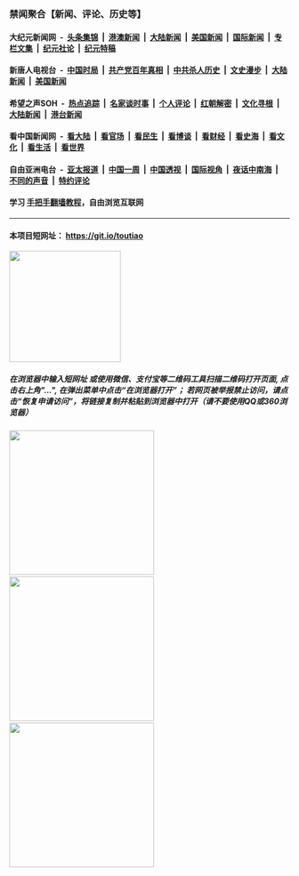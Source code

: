 ### 禁闻聚合【新闻、评论、历史等】

#### 大纪元新闻网 &nbsp;-&nbsp; [头条集锦](indexes/E头条集锦.md?t=03101003) &nbsp;|&nbsp; [港澳新闻](indexes/E港澳新闻.md?t=03101003)  &nbsp;|&nbsp; [大陆新闻](indexes/E大陆新闻.md?t=03101003) &nbsp;|&nbsp; [美国新闻](indexes/E美国新闻.md?t=03101003) &nbsp;|&nbsp; [国际新闻](indexes/E国际新闻.md?t=03101003) &nbsp;|&nbsp; [专栏文集](indexes/E专栏文集.md?t=03101003) &nbsp;|&nbsp; [纪元社论](indexes/E纪元社论.md?t=03101003) &nbsp;|&nbsp; [纪元特稿](indexes/E纪元特稿.md?t=03101003) 

#### 新唐人电视台 &nbsp;-&nbsp; [中国时局](indexes/N中国时局.md?t=03101003) &nbsp;|&nbsp; [共产党百年真相](indexes/N共产党百年真相.md?t=03101003) &nbsp;|&nbsp; [中共杀人历史](indexes/N中共杀人历史.md?t=03101003) &nbsp;|&nbsp; [文史漫步](indexes/N文史漫步.md?t=03101003) &nbsp;|&nbsp; [大陆新闻](indexes/N大陆新闻.md?t=03101003) &nbsp;|&nbsp; [美国新闻](indexes/N美国新闻.md?t=03101003)

#### 希望之声SOH &nbsp;-&nbsp; [热点追踪](indexes/H热点追踪.md?t=03101003) &nbsp;|&nbsp; [名家谈时事](indexes/H名家谈时事.md?t=03101003) &nbsp;|&nbsp; [个人评论](indexes/H个人评论.md?t=03101003)  &nbsp;|&nbsp; [红朝解密](indexes/H红朝解密.md?t=03101003) &nbsp;|&nbsp; [文化寻根](indexes/H文化寻根.md?t=03101003) &nbsp;|&nbsp; [大陆新闻](indexes/H大陆新闻.md?t=03101003) &nbsp;|&nbsp; [港台新闻](indexes/H港台新闻.md?t=03101003)

#### 看中国新闻网 &nbsp;-&nbsp; [看大陆](indexes/S看大陆.md?t=03101003) &nbsp;|&nbsp; [看官场](indexes/S看官场.md?t=03101003) &nbsp;|&nbsp; [看民生](indexes/S看民生.md?t=03101003)  &nbsp;|&nbsp; [看博谈](indexes/S看博谈.md?t=03101003) &nbsp;|&nbsp; [看财经](indexes/S看财经.md?t=03101003) &nbsp;|&nbsp; [看史海](indexes/S看史海.md?t=03101003) &nbsp;|&nbsp; [看文化](indexes/S看文化.md?t=03101003) &nbsp;|&nbsp; [看生活](indexes/S看生活.md?t=03101003) &nbsp;|&nbsp; [看世界](indexes/S看世界.md?t=03101003)

#### 自由亚洲电台 &nbsp;-&nbsp; [亚太报道](indexes/R亚太报道.md?t=03101003) &nbsp;|&nbsp; [中国一周](indexes/R中国一周.md?t=03101003) &nbsp;|&nbsp; [中国透视](indexes/R中国透视.md?t=03101003)  &nbsp;|&nbsp; [国际视角](indexes/R国际视角.md?t=03101003) &nbsp;|&nbsp; [夜话中南海](indexes/R夜话中南海.md?t=03101003) &nbsp;|&nbsp; [不同的声音](indexes/R不同的声音.md?t=03101003) &nbsp;|&nbsp; [特约评论](indexes/R特约评论.md?t=03101003)

#### 学习 [手把手翻墙教程](https://github.com/gfw-breaker/guides/wiki)，自由浏览互联网

----

#### 本项目短网址： https://git.io/toutiao
<img src="https://raw.githubusercontent.com/gfw-breaker/banned-news/master/scripts/img/qr.png" width="200px"/>  

##### 在浏览器中输入短网址 或使用微信、支付宝等二维码工具扫描二维码打开页面, 点击右上角"...", 在弹出菜单中点击“在浏览器打开”； 若网页被举报禁止访问，请点击“恢复申请访问”，将链接复制并粘贴到浏览器中打开（请不要使用QQ或360浏览器）

<img src="https://raw.githubusercontent.com/gfw-breaker/banned-news/master/scripts/img/1.png" width="260px"/> &nbsp; <img src="https://raw.githubusercontent.com/gfw-breaker/banned-news/master/scripts/img/2.png" width="260px"/> &nbsp; <img src="https://raw.githubusercontent.com/gfw-breaker/banned-news/master/scripts/img/3.png" width="260px"/>
